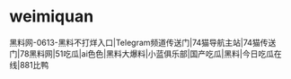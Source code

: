 # weimiquan
黑料网-0613-黑料不打烊入口|Telegram频道传送门|74猫导航主站|74猫传送门|78黑料网|51吃瓜|ai色色|黑料大爆料|小蓝俱乐部|国产吃瓜|黑料|今日吃瓜在线|881比鸭

